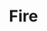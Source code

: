 ---
title: Fire
tags: ["fire", "flame", "burn", "heat", "hot"]
icon: fire
svg: '<svg xmlns="http://www.w3.org/2000/svg" width="24" height="24" fill="none" viewBox="0 0 24 24" stroke-width="1.5" stroke-linecap="round" stroke-linejoin="round" stroke="currentColor"><path d="M19.27 16.202A7.812 7.812 0 0 1 12.06 21c-4.313 0-7.81-3.492-7.81-7.8S5.89 7.13 8.455 3c4.806 2.1 4.806 8.4 4.806 8.4s1.579-3.038 4.807-4.5c1.034 3.042 2.43 6.365 1.202 9.302"/><path d="M12 18a5 5 0 0 1-5-5"/></svg>'
---